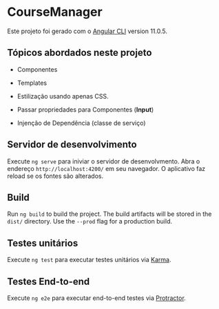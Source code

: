 # CourseManager

Este projeto foi gerado com o [Angular CLI](https://github.com/angular/angular-cli) version 11.0.5.


## Tópicos abordados neste projeto

- Componentes

- Templates

- Estilização usando apenas CSS.

- Passar propriedades para Componentes (**Input**)

- Injenção de Dependência (classe de serviço)



## Servidor de desenvolvimento

Execute `ng serve` para iniviar o servidor de desenvolvmento. Abra o endereço `http://localhost:4200/` em seu navegador. O aplicativo faz reload se os fontes são alterados.


## Build

Run `ng build` to build the project. The build artifacts will be stored in the `dist/` directory. Use the `--prod` flag for a production build.

## Testes unitários

Execute `ng test` para executar testes unitários via [Karma](https://karma-runner.github.io).

## Testes End-to-end

Execute `ng e2e` para executar end-to-end testes via [Protractor](http://www.protractortest.org/).
